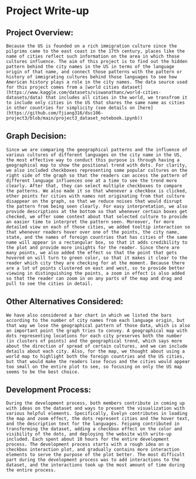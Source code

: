 # Project Write-up
## Project Overview:
	Because the US is founded on a rich immigration culture since the pilgrims came to the east coast in the 17th century, places like the name of cities reflect such information on the area in which those cultures influence. The aim of this project is to find out the hidden pattern behind the city names in the US in terms of the language origin of that name, and connect those patterns with the pattern or history of immigrating cultures behind those languages to see how American history plays a role in the city names. The data source used for this project comes from a [world cities dataset](https://www.kaggle.com/datasets/viswanathanc/world-cities-datasets/data) that includes all cities in the world, we transfrom it to include only cities in the US that shares the same name as cities in other countries for simplicity (see details on [here](https://github.com/fjiang316/dsc106-project3/blob/main/project3_dataset_notebook.ipynb))

## Graph Decision:
	Since we are comparing the geographical patterns and the influence of various cultures of different languages on the city name in the US, the most effective way to conduct this purpose is through having a geographical map to show the positional trend with dots. For clarity, we also included checkboxes representing some popular cultures on the right side of the graph so that the readers can access the pattern of different language influences one at a time to see the trend more clearly. After that, they can select multiple checkboxes to compare the patterns. We also made it so that whenever a checkbox is clicked, other points for cities with names not originating from that culture disappear on the graph, so that we reduce noises that would disrupt the pattern from being seen clearly. For easy interpretation, we also provide descriptions at the bottom so that whenever certain boxes get checked, we offer some context about that selected culture to provide an easier time to interpret the pattern seen. Moreover, for more detailed view on each of those cities, we added tooltip interaction so that whenever readers hover over one of the points, the city name, state, and the names of foreign countries that has cities of the same name will appear in a rectangular box, so that it adds credibility to the plot and provide more insights for the reader. Since there are many points, we also added the effect so that the point that gets hovered on will turn to green color, so that it makes it clear to the reader which city they are checking for at the moment. Because there are a lot of points clustered on east and west, so to provide better viewing in distinguishing the points, a zoom in effect is also added so that the reader can zoom in on any parts of the map and drag and pull to see the cities in detail.

## Other Alternatives Considered:
	We have also considered a bar chart in which we listed the bars according to the number of city names from each language origin, but that way we lose the geographical pattern of those data, which is also an important point the graph tries to convey. A geographical map with dots representing locations for each city preserves both the number (in clusters of points) and the geographical trend, which says more about the direction of spread of certain cultures, and we can include details about each city. Also, for the map, we thought about using a world map to highlight both the foreign countries and the US cities, but that would make the readers lose focus and the cities would appear too small on the entire plot to see, so focusing on only the US map seems to be the best choice. 

## Development Process:
	During the development process, both members contribute in coming up with ideas on the dataset and ways to present the visualization with various helpful elements. Specifically, Evelyn contributes in loading the map and zoom effect, the dots represent cities and the hover text, and the description text for the languages. Feiyang contributed in transforming the dataset, adding a checkbox effect on the color and visibility of the dots, and deploying the website with write-up included. Each spent about 10 hours for the entire development process. The development process starts with a rough idea on a checkbox interaction plot, and gradually contains more interaction elements to serve the purpose of the plot better. The most difficult part during the development process was to add interactions to the dataset, and the interactions took up the most amount of time during the entire process.

